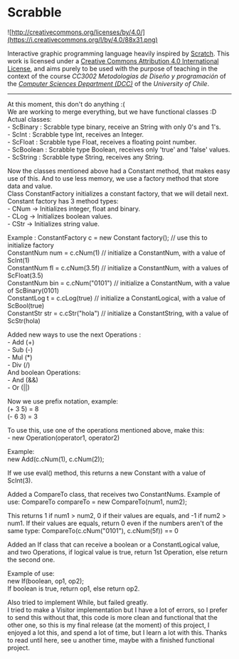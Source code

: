 # Scrabble

![http://creativecommons.org/licenses/by/4.0/](https://i.creativecommons.org/l/by/4.0/88x31.png)

Interactive graphic programming language heavily inspired by 
[Scratch](https://scratch.mit.edu).
This work is licensed under a
[Creative Commons Attribution 4.0 International License](http://creativecommons.org/licenses/by/4.0/), 
and aims purely to be used with the purpose of teaching in the context of the course 
_CC3002 Metodologías de Diseño y programación_ of the 
[_Computer Sciences Department (DCC)_](https://www.dcc.uchile.cl) of the 
_University of Chile_.

----------------------
At this moment, this don't do anything :(  
We are working to merge everything, but we have functional classes :D  
Actual classes:  
	- ScBinary 	: Scrabble type binary, receive an String with only 0's and 1's.  
	- ScInt 	: Scrabble type Int, receives an Integer.  
	- ScFloat 	: Scrabble type Float, receives a floating point number.  
	- ScBoolean : Scrabble type Boolean, receives only 'true' and 'false' values.  
	- ScString 	: Scrabble type String, receives any String.

Now the classes mentioned above had a Constant method, that makes easy use of this. And 
to use less memory, we use a factory method that store data and value.  
Class ConstantFactory initializes a constant factory, that we will detail next.  
Constant factory has 3 method types:  
	- CNum -> Initializes integer, float and binary.  
	- CLog -> Initializes boolean values.  
	- CStr -> Initializes string value.

Example :
ConstantFactory c = new Constant factory(); // use this to initialize factory  
ConstantNum num = c.cNum(1) // initialize a ConstantNum, with a value of ScInt(1)  
ConstantNum fl = c.cNum(3.5f) // initialize a ConstantNum, with a values of ScFloat(3.5)  
ConstantNum bin = c.cNum("0101") // initialize a ConstantNum, with a value of ScBinary(0101)  
ConstantLog t = c.cLog(true) // initialize a ConstantLogical, with a value of ScBool(true)  
ConstantStr str = c.cStr("hola") // initialize a ConstantString, with a value of ScStr(hola)


Added new ways to use the next Operations  :  
	- Add (+)  
	- Sub (-)  
	- Mul (*)  
	- Div (/)  
And boolean Operations:  
	- And (&&)  
	- Or  (||)  

Now we use prefix notation, example:  
(+ 3 5) = 8  
(- 6 3) = 3

To use this, use one of the operations mentioned above, make this:  
	- new Operation(operator1, operator2)  

Example:  
new Add(c.cNum(1), c.cNum(2));  

If we use eval() method, this returns a new Constant with a value of ScInt(3).  

Added a CompareTo class, that receives two ConstantNums.
Example of use:
CompareTo compareTo = new CompareTo(num1, num2);  

This returns 1 if num1 > num2, 0 if their values are equals, and
-1 if num2 > num1. If their values are equals, return 0 even if the 
numbers aren't of the same type:
CompareTo(c.cNum("0101"), c.cNum(5f)) == 0


Added an If class that can receive a boolean or a 
ConstantLogical value, and two Operations, if logical
value is true, return 1st Operation, else return the 
second one.  

Example of use:  
new If(boolean, op1, op2);  
If boolean is true, return op1, else return op2.  

Also tried to implement While, but failed greatly.  
I tried to make a Visitor implementation but I have a lot 
of errors, so I prefer to send this without that, this code is 
more clean and functional that the other one, so this is my final 
release (at the moment) of this project, I enjoyed a lot this, 
and spend a lot of time, but I learn a lot with this. Thanks to read
until here, see u another time, maybe with a finished functional project.